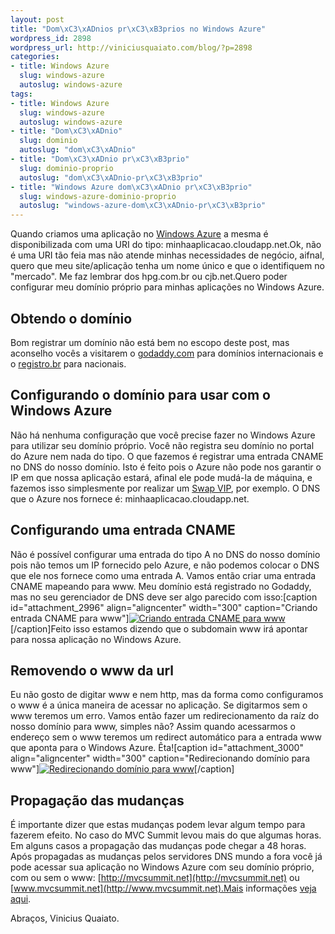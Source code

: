 ```yaml
--- 
layout: post
title: "Dom\xC3\xADnios pr\xC3\xB3prios no Windows Azure"
wordpress_id: 2898
wordpress_url: http://viniciusquaiato.com/blog/?p=2898
categories: 
- title: Windows Azure
  slug: windows-azure
  autoslug: windows-azure
tags: 
- title: Windows Azure
  slug: windows-azure
  autoslug: windows-azure
- title: "Dom\xC3\xADnio"
  slug: dominio
  autoslug: "dom\xC3\xADnio"
- title: "Dom\xC3\xADnio pr\xC3\xB3prio"
  slug: dominio-proprio
  autoslug: "dom\xC3\xADnio-pr\xC3\xB3prio"
- title: "Windows Azure dom\xC3\xADnio pr\xC3\xB3prio"
  slug: windows-azure-dominio-proprio
  autoslug: "windows-azure-dom\xC3\xADnio-pr\xC3\xB3prio"
---
```

Quando criamos uma aplicação no [Windows Azure](http://viniciusquaiato.com/blog/category/windows-azure/) a mesma é disponibilizada com uma URI do tipo: minhaaplicacao.cloudapp.net.Ok, não é uma URI tão feia mas não atende minhas necessidades de negócio, aifnal, quero que meu site/aplicação tenha um nome único e que o identifiquem no "mercado". Me faz lembrar dos hpg.com.br ou cjb.net.Quero poder configurar meu domínio próprio para minhas aplicações no Windows Azure.

## Obtendo o domínio
Bom registrar um domínio não está bem no escopo deste post, mas aconselho vocês a visitarem o [godaddy.com](http://godaddy.com) para domínios internacionais e o [registro.br](http://registro.br) para nacionais.

## Configurando o domínio para usar com o Windows Azure
Não há nenhuma configuração que você precise fazer no Windows Azure para utilizar seu domínio próprio. Você não registra seu domínio no portal do Azure nem nada do tipo. O que fazemos é registrar uma entrada CNAME no DNS do nosso domínio. Isto é feito pois o Azure não pode nos garantir o IP em que nossa aplicação estará, afinal ele pode mudá-la de máquina, e fazemos isso simplesmente por realizar um [Swap VIP](http://viniciusquaiato.com/blog/deploy-no-windows-azure-portal/), por exemplo. O DNS que o Azure nos fornece é: minhaaplicacao.cloudapp.net.

## Configurando uma entrada CNAME
Não é possível configurar uma entrada do tipo A no DNS do nosso domínio pois não temos um IP fornecido pelo Azure, e não podemos colocar o DNS que ele nos fornece como uma entrada A. Vamos então criar uma entrada CNAME mapeando para www. Meu domínio está registrado no Godaddy, mas no seu gerenciador de DNS deve ser algo parecido com isso:[caption id="attachment_2996" align="aligncenter" width="300" caption="Criando entrada CNAME para www"][![Criando entrada CNAME para www](http://viniciusquaiato.com/images_posts/cname-www-300x102.png "Criando entrada CNAME para www")](http://viniciusquaiato.com/images_posts/cname-www.png)[/caption]Feito isso estamos dizendo que o subdomain www irá apontar para nossa aplicação no Windows Azure.

## Removendo o www da url
Eu não gosto de digitar www e nem http, mas da forma como configuramos o www é a única maneira de acessar no aplicação. Se digitarmos sem o www teremos um erro. Vamos então fazer um redirecionamento da raíz do nosso domínio para www, simples não? Assim quando acessarmos o endereço sem o www teremos um redirect automático para a entrada www que aponta para o Windows Azure. Êta![caption id="attachment_3000" align="aligncenter" width="300" caption="Redirecionando domínio para www"][![Redirecionando domínio para www](http://viniciusquaiato.com/images_posts/forward-300x140.png "Redirecionando domínio para www")](http://viniciusquaiato.com/images_posts/forward.png)[/caption]

## Propagação das mudanças
É importante dizer que estas mudanças podem levar algum tempo para fazerem efeito. No caso do MVC Summit levou mais do que algumas horas. Em alguns casos a propagação das mudanças pode chegar a 48 horas. Após propagadas as mudanças pelos servidores DNS mundo a fora você já pode acessar sua aplicação no Windows Azure com seu domínio próprio, com ou sem o www: [http://mvcsummit.net](http://mvcsummit.net) ou [www.mvcsummit.net](http://www.mvcsummit.net).Mais informações [veja aqui](http://blog.smarx.com/posts/custom-domain-names-in-windows-azure).

Abraços,
Vinicius Quaiato.
